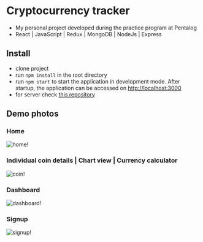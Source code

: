 # Cryptocurrency tracker
- My personal project developed during the practice program at Pentalog
- React | JavaScript | Redux | MongoDB | NodeJs | Express 
  

## Install
- clone project
- run `npm install` in the root directory
- run `npm start` to start the application in development mode. After startup, the application can be accessed on [http://localhost:3000](http://localhost:3000)
- for server check [this repository](https://github.com/ComanBogdan)

## Demo photos
### Home
![home!](https://github-production-user-asset-6210df.s3.amazonaws.com/74269580/256215564-5ba6ce9f-d9df-4899-902f-c51b5fb3ed58.png)

### Individual coin details | Chart view | Currency calculator
![coin!](https://github-production-user-asset-6210df.s3.amazonaws.com/74269580/256215649-bb4480ac-4d04-4747-92f2-6a40ac28a42a.png)

### Dashboard
![dashboard!](https://github-production-user-asset-6210df.s3.amazonaws.com/74269580/256215706-8335ef0c-a230-48ca-9f11-d4a8199496f6.png)

### Signup
![signup!](https://github-production-user-asset-6210df.s3.amazonaws.com/74269580/256215716-47380e71-4ae9-4e26-b454-c9ad3c84d947.png)
